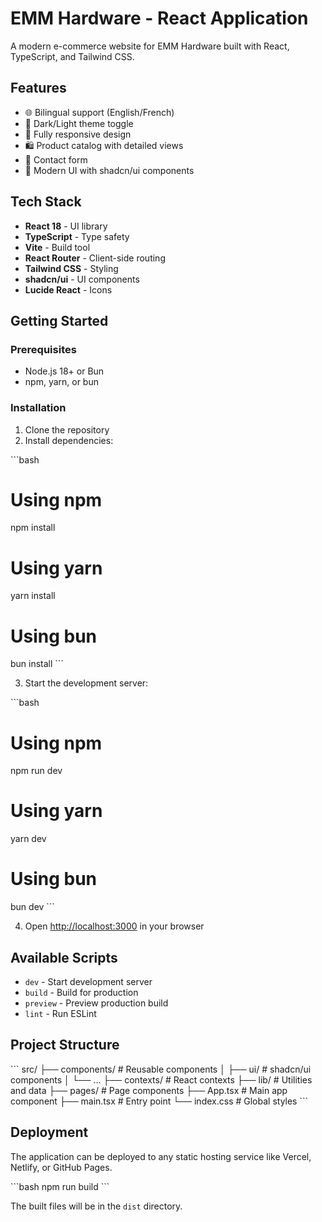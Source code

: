 # EMM Hardware - React Application

A modern e-commerce website for EMM Hardware built with React, TypeScript, and Tailwind CSS.

## Features

- 🌐 Bilingual support (English/French)
- 🌙 Dark/Light theme toggle
- 📱 Fully responsive design
- 🛍️ Product catalog with detailed views
- 📧 Contact form
- 🎨 Modern UI with shadcn/ui components

## Tech Stack

- **React 18** - UI library
- **TypeScript** - Type safety
- **Vite** - Build tool
- **React Router** - Client-side routing
- **Tailwind CSS** - Styling
- **shadcn/ui** - UI components
- **Lucide React** - Icons

## Getting Started

### Prerequisites

- Node.js 18+ or Bun
- npm, yarn, or bun

### Installation

1. Clone the repository
2. Install dependencies:

\`\`\`bash
# Using npm
npm install

# Using yarn
yarn install

# Using bun
bun install
\`\`\`

3. Start the development server:

\`\`\`bash
# Using npm
npm run dev

# Using yarn
yarn dev

# Using bun
bun dev
\`\`\`

4. Open [http://localhost:3000](http://localhost:3000) in your browser

## Available Scripts

- `dev` - Start development server
- `build` - Build for production
- `preview` - Preview production build
- `lint` - Run ESLint

## Project Structure

\`\`\`
src/
├── components/          # Reusable components
│   ├── ui/             # shadcn/ui components
│   └── ...
├── contexts/           # React contexts
├── lib/               # Utilities and data
├── pages/             # Page components
├── App.tsx            # Main app component
├── main.tsx           # Entry point
└── index.css          # Global styles
\`\`\`

## Deployment

The application can be deployed to any static hosting service like Vercel, Netlify, or GitHub Pages.

\`\`\`bash
npm run build
\`\`\`

The built files will be in the `dist` directory.
